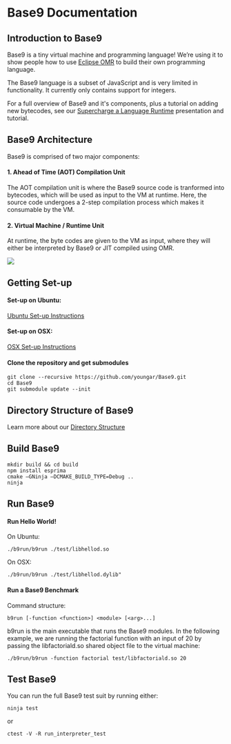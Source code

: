 # Base9 Documentation 

## Introduction to Base9

Base9 is a tiny virtual machine and programming language! We’re using it to show people how to use [Eclipse OMR](https://github.com/eclipse/omr) to build their own programming language. 

The Base9 language is a subset of JavaScript and is very limited in functionality. It currently only contains support for integers. 

For a full overview of Base9 and it's components, plus a tutorial on adding new bytecodes, see our [Supercharge a Language Runtime](https://github.com/arianneb/Base9/blob/documentation/doc/CASCON2017_SuperchargeALanguageRuntime.pdf) presentation and tutorial. 


## Base9 Architecture 

Base9 is comprised of two major components:

#### 1. Ahead of Time (AOT) Compilation Unit

The AOT compilation unit is where the Base9 source code is tranformed into bytecodes, which will be used as input to the VM at runtime. Here, the source code undergoes a 2-step compilation process which makes it consumable by the VM. 

#### 2. Virtual Machine / Runtime Unit
At runtime, the byte codes are given to the VM as input, where they will either be interpreted by Base9 or JIT compiled using OMR.

![](https://github.com/arianneb/Base9/blob/documentation/images/b9_architecture.png)


## Getting Set-up 

#### Set-up on Ubuntu:

[Ubuntu Set-up Instructions](https://github.com/arianneb/Base9/blob/documentation/doc/setupUbuntu.md)

#### Set-up on OSX:

[OSX Set-up Instructions](https://github.com/arianneb/Base9/blob/documentation/doc/setupOSX.md)

#### Clone the repository and get submodules
```
git clone --recursive https://github.com/youngar/Base9.git
cd Base9
git submodule update --init
```


## Directory Structure of Base9

Learn more about our [Directory Structure](https://github.com/arianneb/Base9/blob/documentation/doc/directoryStructure.md)


## Build Base9
```
mkdir build && cd build
npm install esprima
cmake –GNinja –DCMAKE_BUILD_TYPE=Debug ..
ninja
```

## Run Base9

#### Run Hello World!
On Ubuntu:

```./b9run/b9run ./test/libhellod.so```

On OSX:

```./b9run/b9run ./test/libhellod.dylib"```

#### Run a Base9 Benchmark

Command structure:

```b9run [-function <function>] <module> [<arg>...]```

b9run is the main executable that runs the Base9 modules. In the following example, we are running the factorial function with an input of 20 by passing the libfactoriald.so shared object file to the virtual machine: 

```./b9run/b9run -function factorial test/libfactoriald.so 20```
 


## Test Base9 

You can run the full Base9 test suit by running either:

```ninja test```

or

```ctest -V -R run_interpreter_test```
